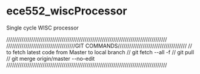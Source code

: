 # ece552_wiscProcessor
Single cycle WISC processor


////////////////////////////////////////////////////////////////////////////////////
////////////////////////////////////GIT COMMANDS////////////////////////////////////
// to fetch latest code from Master to local branch
// git fetch --all -f
// git pull 
// git merge origin/master --no-edit
////////////////////////////////////////////////////////////////////////////////////
